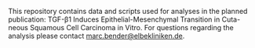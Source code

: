 This repository contains data and scripts used for analyses in the planned publication: TGF-β1 Induces Epithelial-Mesenchymal Transition in Cuta-neous Squamous Cell Carcinoma in Vitro. For questions regarding the analysis please contact marc.bender@elbekliniken.de. 
